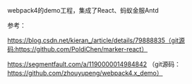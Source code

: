 webpack4的demo工程，集成了React、蚂蚁金服Antd

参考：

https://blog.csdn.net/kieran_/article/details/79888835（git源码:https://github.com/PoldiChen/marker-react）

https://segmentfault.com/a/1190000014984842 （git源码：https://github.com/zhouyupeng/webpack4.x_demo）
